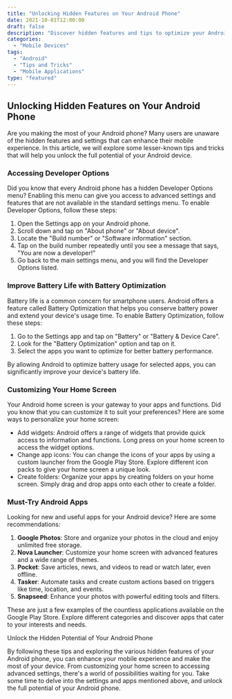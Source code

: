 ```yaml
--- 
title: "Unlocking Hidden Features on Your Android Phone" 
date: 2021-10-01T12:00:00 
draft: false 
description: "Discover hidden features and tips to optimize your Android phone." 
categories: 
  - "Mobile Devices" 
tags: 
  - "Android" 
  - "Tips and Tricks" 
  - "Mobile Applications" 
type: "featured" 
--- 
```


## Unlocking Hidden Features on Your Android Phone 

Are you making the most of your Android phone? Many users are unaware of the hidden features and settings that can enhance their mobile experience. In this article, we will explore some lesser-known tips and tricks that will help you unlock the full potential of your Android device. 

### Accessing Developer Options 

Did you know that every Android phone has a hidden Developer Options menu? Enabling this menu can give you access to advanced settings and features that are not available in the standard settings menu. To enable Developer Options, follow these steps: 

1. Open the Settings app on your Android phone. 
2. Scroll down and tap on "About phone" or "About device". 
3. Locate the "Build number" or "Software information" section. 
4. Tap on the build number repeatedly until you see a message that says, "You are now a developer!" 
5. Go back to the main settings menu, and you will find the Developer Options listed. 

### Improve Battery Life with Battery Optimization 

Battery life is a common concern for smartphone users. Android offers a feature called Battery Optimization that helps you conserve battery power and extend your device's usage time. To enable Battery Optimization, follow these steps: 

1. Go to the Settings app and tap on "Battery" or "Battery & Device Care". 
2. Look for the "Battery Optimization" option and tap on it. 
3. Select the apps you want to optimize for better battery performance. 

By allowing Android to optimize battery usage for selected apps, you can significantly improve your device's battery life. 

### Customizing Your Home Screen 

Your Android home screen is your gateway to your apps and functions. Did you know that you can customize it to suit your preferences? Here are some ways to personalize your home screen: 

- Add widgets: Android offers a range of widgets that provide quick access to information and functions. Long press on your home screen to access the widget options. 
- Change app icons: You can change the icons of your apps by using a custom launcher from the Google Play Store. Explore different icon packs to give your home screen a unique look. 
- Create folders: Organize your apps by creating folders on your home screen. Simply drag and drop apps onto each other to create a folder. 

### Must-Try Android Apps 

Looking for new and useful apps for your Android device? Here are some recommendations: 

1. **Google Photos**: Store and organize your photos in the cloud and enjoy unlimited free storage. 
2. **Nova Launcher**: Customize your home screen with advanced features and a wide range of themes. 
3. **Pocket**: Save articles, news, and videos to read or watch later, even offline. 
4. **Tasker**: Automate tasks and create custom actions based on triggers like time, location, and events. 
5. **Snapseed**: Enhance your photos with powerful editing tools and filters. 

These are just a few examples of the countless applications available on the Google Play Store. Explore different categories and discover apps that cater to your interests and needs. 

Unlock the Hidden Potential of Your Android Phone 

By following these tips and exploring the various hidden features of your Android phone, you can enhance your mobile experience and make the most of your device. From customizing your home screen to accessing advanced settings, there's a world of possibilities waiting for you. Take some time to delve into the settings and apps mentioned above, and unlock the full potential of your Android phone.
